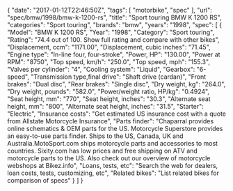 {
    "date": "2017-01-12T22:46:50Z",
    "tags": [
        "motorbike",
        "spec"
    ],
    "url": "spec\/bmw\/1998\/bmw-k-1200-rs",
    "title": "Sport touring BMW K 1200 RS",
    "categories": "Sport touring",
    "brands": "bmw",
    "years": "1998",
    "spec": [
        {
            "Model": "BMW K 1200 RS",
            "Year": "1998",
            "Category": "Sport touring",
            "Rating": "74.4 out of 100. Show full rating and compare with other bikes",
            "Displacement, ccm": "1171.00",
            "Displacement, cubic inches": "71.45",
            "Engine type": "In-line four, four-stroke",
            "Power, HP": "130.00",
            "Power at RPM": "8750",
            "Top speed, km\/h": "250.0",
            "Top speed, mph": "155.3",
            "Valves per cylinder": "4",
            "Cooling system": "Liquid",
            "Gearbox": "6-speed",
            "Transmission type,final drive": "Shaft drive (cardan)",
            "Front brakes": "Dual disc",
            "Rear brakes": "Single disc",
            "Dry weight, kg": "264.0",
            "Dry weight, pounds": "582.0",
            "Power\/weight ratio, HP\/kg": "0.4924",
            "Seat height, mm": "770",
            "Seat height, inches": "30.3",
            "Alternate seat height, mm": "800",
            "Alternate seat height, inches": "31.5",
            "Starter": "Electric",
            "Insurance costs": "Get estimated US insurance cost with a quote from Allstate Motorcycle Insurance",
            "Parts finder": "Chaparral provides online schematics & OEM parts for the US.   Motorcycle Superstore provides an easy-to-use parts finder. Ships to the US, Canada, UK and Australia.MotoSport.com ships motorcycle parts and accessories to most countries.    Sixity.com has low prices and free shipping on ATV and motorcycle parts to the US. Also check out our overview of motorcycle webshops at Bikez.info",
            "Loans, tests, etc": "Search the web for dealers, loan costs, tests, customizing, etc",
            "Related bikes": "List related bikes for comparison of specs"
        }
    ]
}